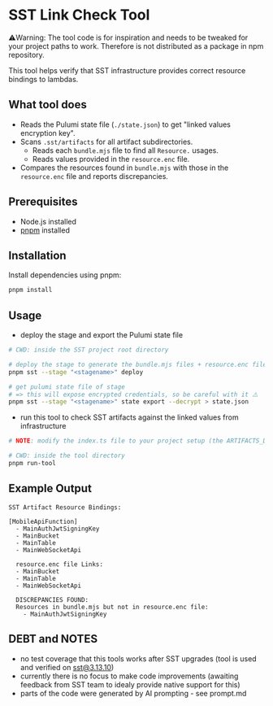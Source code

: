 # SST Link Check Tool

⚠️Warning: The tool code is for inspiration and needs to be tweaked for your project paths to work. Therefore is not distributed as a package in npm repository.

This tool helps verify that SST infrastructure provides correct resource bindings to lambdas.

## What tool does

- Reads the Pulumi state file (`./state.json`) to get "linked values encryption key".
- Scans `.sst/artifacts` for all artifact subdirectories.
    - Reads each `bundle.mjs` file to find all `Resource.` usages.
    - Reads values provided in the `resource.enc` file.
- Compares the resources found in `bundle.mjs` with those in the `resource.enc` file and reports discrepancies.

## Prerequisites

- Node.js installed
- [pnpm](https://pnpm.io/) installed

## Installation

Install dependencies using pnpm:

```bash
pnpm install
```

## Usage

- deploy the stage and export the Pulumi state file
```bash
# CWD: inside the SST project root directory

# deploy the stage to generate the bundle.mjs files + resource.enc files
pnpm sst --stage "<stagename>" deploy

# get pulumi state file of stage
# => this will expose encrypted credentials, so be careful with it ⚠️
pnpm sst --stage "<stagename>" state export --decrypt > state.json
```

- run this tool to check SST artifacts against the linked values from infrastructure
```bash
# NOTE: modify the index.ts file to your project setup (the ARTIFACTS_DIR and STATE_FILE_PATH variables)

# CWD: inside the tool directory
pnpm run-tool
```

## Example Output

```
SST Artifact Resource Bindings:

[MobileApiFunction]
  - MainAuthJwtSigningKey
  - MainBucket
  - MainTable
  - MainWebSocketApi

  resource.enc file Links:
  - MainBucket
  - MainTable
  - MainWebSocketApi

  DISCREPANCIES FOUND:
  Resources in bundle.mjs but not in resource.enc file:
    - MainAuthJwtSigningKey
```

## DEBT and NOTES
- no test coverage that this tools works after SST upgrades (tool is used and verified on sst@3.13.10)
- currently there is no focus to make code improvements (awaiting feedback from SST team to idealy provide native support for this)
- parts of the code were generated by AI prompting - see prompt.md